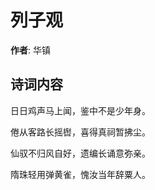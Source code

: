 # 列子观

**作者**: 华镇

## 诗词内容

日日鸡声马上闻，鉴中不是少年身。

倦从客路长摇辔，喜得真祠暂拂尘。

仙驭不归风自好，遗编长诵意弥亲。

隋珠轻用弹黄雀，愧汝当年辞粟人。


